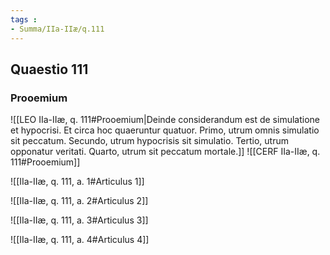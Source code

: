 ```yaml
---
tags : 
- Summa/IIa-IIæ/q.111
---
```


## Quaestio 111

### Prooemium

![[LEO IIa-IIæ, q. 111#Prooemium|Deinde considerandum est de simulatione et hypocrisi. Et circa hoc quaeruntur quatuor. Primo, utrum omnis simulatio sit peccatum. Secundo, utrum hypocrisis sit simulatio. Tertio, utrum opponatur veritati. Quarto, utrum sit peccatum mortale.]]
![[CERF IIa-IIæ, q. 111#Prooemium]]

![[IIa-IIæ, q. 111, a. 1#Articulus 1]]

![[IIa-IIæ, q. 111, a. 2#Articulus 2]]

![[IIa-IIæ, q. 111, a. 3#Articulus 3]]

![[IIa-IIæ, q. 111, a. 4#Articulus 4]]

